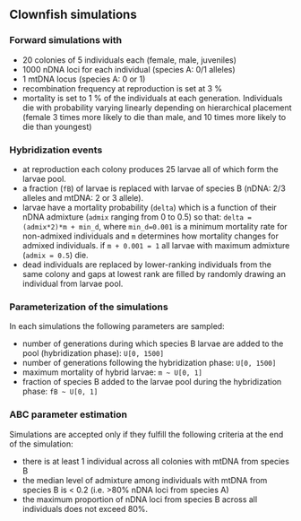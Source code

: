 ## Clownfish simulations

### Forward simulations with
- 20 colonies of 5 individuals each (female, male, juveniles)
- 1000 nDNA loci for each individual (species A: 0/1 alleles)
- 1 mtDNA locus (species A: 0 or 1)
- recombination frequency at reproduction is set at 3 %
- mortality is set to 1 % of the individuals at each generation. Individuals die with probability varying linearly depending on hierarchical placement (female 3 times more likely to die than male, and 10 times more likely to die than youngest)

### Hybridization events
- at reproduction each colony produces 25 larvae all of which form the larvae pool.
- a fraction (`fB`) of larvae is replaced with larvae of species B (nDNA: 2/3 alleles and mtDNA: 2 or 3 allele).
- larvae have a mortality probability (`delta`) which is a function of their nDNA admixture (`admix` ranging from 0 to 0.5) so that: `delta = (admix*2)*m + min_d`, where `min_d=0.001` is a minimum mortality rate for non-admixed individuals and `m` determines how mortality changes for admixed individuals. if `m + 0.001 = 1` all larvae with maximum admixture (`admix = 0.5`) die.
- dead individuals are replaced by lower-ranking individuals from the same colony and gaps at lowest rank are filled by randomly drawing an individual from larvae pool.

### Parameterization of the simulations
In each simulations the following parameters are sampled:

- number of generations during which species B larvae are added to the pool (hybridization phase): `U[0, 1500]`
- number of generations following the hybridization phase: `U[0, 1500]`
- maximum mortality of hybrid larvae: `m ~ U[0, 1]`
- fraction of species B added to the larvae pool during the hybridization phase: `fB ~ U[0, 1]`

### ABC parameter estimation
Simulations are accepted only if they fulfill the following criteria at the end of the simulation:

- there is at least 1 individual across all colonies with mtDNA from species B
- the median level of admixture among individuals with mtDNA from species B is < 0.2 (i.e. >80% nDNA loci from species A)
- the maximum proportion of nDNA loci from species B across all individuals does not exceed 80%. 